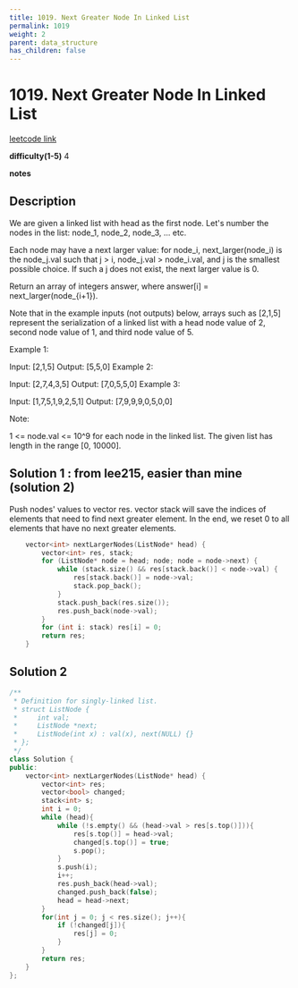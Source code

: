 ```yaml
---
title: 1019. Next Greater Node In Linked List
permalink: 1019
weight: 2
parent: data_structure
has_children: false
---
```

# 1019. Next Greater Node In Linked List
[leetcode link](https://leetcode.com/problems/next-greater-node-in-linked-list/)

**difficulty(1-5)** 
4

**notes**   


## Description
We are given a linked list with head as the first node.  Let's number the nodes in the list: node_1, node_2, node_3, ... etc.

Each node may have a next larger value: for node_i, next_larger(node_i) is the node_j.val such that j > i, node_j.val > node_i.val, and j is the smallest possible choice.  If such a j does not exist, the next larger value is 0.

Return an array of integers answer, where answer[i] = next_larger(node_{i+1}).

Note that in the example inputs (not outputs) below, arrays such as [2,1,5] represent the serialization of a linked list with a head node value of 2, second node value of 1, and third node value of 5.

 

Example 1:

Input: [2,1,5]
Output: [5,5,0]
Example 2:

Input: [2,7,4,3,5]
Output: [7,0,5,5,0]
Example 3:

Input: [1,7,5,1,9,2,5,1]
Output: [7,9,9,9,0,5,0,0]
 

Note:

1 <= node.val <= 10^9 for each node in the linked list.
The given list has length in the range [0, 10000].

## Solution 1 : from lee215, easier than mine (solution 2)
Push nodes' values to vector<int> res.
vector<int> stack will save the indices of elements that need to find next greater element.
In the end, we reset 0 to all elements that have no next greater elements.

```c++
    vector<int> nextLargerNodes(ListNode* head) {
        vector<int> res, stack;
        for (ListNode* node = head; node; node = node->next) {
            while (stack.size() && res[stack.back()] < node->val) {
                res[stack.back()] = node->val;
                stack.pop_back();
            }
            stack.push_back(res.size());
            res.push_back(node->val);
        }
        for (int i: stack) res[i] = 0;
        return res;
    }
```


## Solution 2
```c++
/**
 * Definition for singly-linked list.
 * struct ListNode {
 *     int val;
 *     ListNode *next;
 *     ListNode(int x) : val(x), next(NULL) {}
 * };
 */
class Solution {
public:
    vector<int> nextLargerNodes(ListNode* head) {
        vector<int> res;
        vector<bool> changed;
        stack<int> s;
        int i = 0;
        while (head){
            while (!s.empty() && (head->val > res[s.top()])){
                res[s.top()] = head->val;
                changed[s.top()] = true;
                s.pop();
            }
            s.push(i);
            i++;
            res.push_back(head->val);
            changed.push_back(false);
            head = head->next;
        }
        for(int j = 0; j < res.size(); j++){
            if (!changed[j]){
                res[j] = 0;
            }
        }
        return res;
    }
};
```

<!-- 
Default label
{: .label }

Blue label
{: .label .label-blue }

Stable
{: .label .label-green }

New release
{: .label .label-purple }

Coming soon
{: .label .label-yellow }

Deprecated
{: .label .label-red } -->
